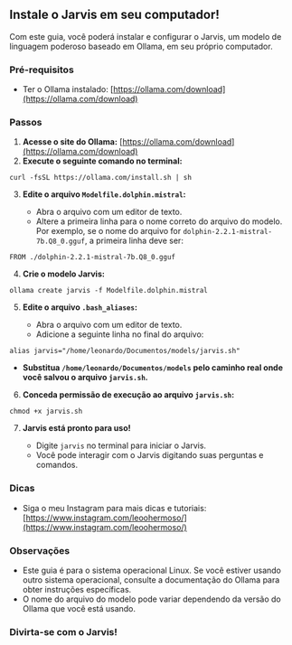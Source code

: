 ## Instale o Jarvis em seu computador!

Com este guia, você poderá instalar e configurar o Jarvis, um modelo de linguagem poderoso baseado em Ollama, em seu próprio computador.

### Pré-requisitos

* Ter o Ollama instalado: [https://ollama.com/download](https://ollama.com/download)

### Passos

1. **Acesse o site do Ollama:** [https://ollama.com/download](https://ollama.com/download)
2. **Execute o seguinte comando no terminal:**

```
curl -fsSL https://ollama.com/install.sh | sh
```

3. **Edite o arquivo `Modelfile.dolphin.mistral`:**

   * Abra o arquivo com um editor de texto.
   * Altere a primeira linha para o nome correto do arquivo do modelo. Por exemplo, se o nome do arquivo for `dolphin-2.2.1-mistral-7b.Q8_0.gguf`, a primeira linha deve ser:

```
FROM ./dolphin-2.2.1-mistral-7b.Q8_0.gguf
```

4. **Crie o modelo Jarvis:**

```
ollama create jarvis -f Modelfile.dolphin.mistral
```

5. **Edite o arquivo `.bash_aliases`:**

   * Abra o arquivo com um editor de texto.
   * Adicione a seguinte linha no final do arquivo:

```
alias jarvis="/home/leonardo/Documentos/models/jarvis.sh"
```

   * **Substitua `/home/leonardo/Documentos/models` pelo caminho real onde você salvou o arquivo `jarvis.sh`.**

6. **Conceda permissão de execução ao arquivo `jarvis.sh`:**

```
chmod +x jarvis.sh
```

7. **Jarvis está pronto para uso!**

   * Digite `jarvis` no terminal para iniciar o Jarvis.
   * Você pode interagir com o Jarvis digitando suas perguntas e comandos.

### Dicas

* Siga o meu Instagram para mais dicas e tutoriais: [https://www.instagram.com/leoohermoso/](https://www.instagram.com/leoohermoso/)

### Observações

* Este guia é para o sistema operacional Linux. Se você estiver usando outro sistema operacional, consulte a documentação do Ollama para obter instruções específicas.
* O nome do arquivo do modelo pode variar dependendo da versão do Ollama que você está usando.

### Divirta-se com o Jarvis!
